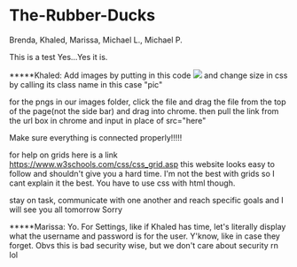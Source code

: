 # The-Rubber-Ducks
Brenda, Khaled, Marissa, Michael L., Michael P.

This is a test
Yes...Yes it is.

*****Khaled:
Add images by putting in this code <img class="pic" src=" file:///C:/Users/khale/Documents/Rubber_ducks/The-Rubber-Ducks/images/Logo_1_blackoutline.png">      and change size in css by calling its class name in this case "pic"

for the pngs in our images folder, click the file and drag the file from the top of the page(not the side bar) and drag into chrome. then pull the link from the url box in chrome and input in place of src="here"

Make sure everything is connected properly!!!!!

for help on grids here is a link   https://www.w3schools.com/css/css_grid.asp
this website looks easy to follow and shouldn't give you a hard time. I'm not the best with grids so I cant explain it the best. You have to use css with html though.


stay on task, communicate with one another and reach specific goals and I will see you all tomorrow
Sorry

*****Marissa:
Yo. For Settings, like if Khaled has time, let's literally display what the username and password is for the user. Y'know, like in case they forget. Obvs this is bad security wise, but we don't care about security rn lol
